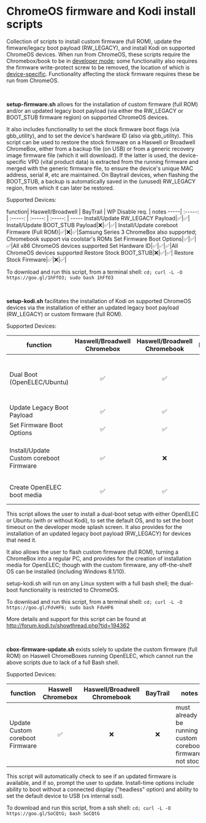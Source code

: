 # ChromeOS firmware and Kodi install scripts
Collection of scripts to install custom firmware (full ROM), update the fimware/legacy boot payload (RW_LEGACY), and install Kodi on supported ChromeOS devices. When run from ChromeOS, these scripts require the Chromebox/book to be in [developer mode](https://www.chromium.org/chromium-os/poking-around-your-chrome-os-device#TOC-Putting-your-Chrome-OS-Device-into-Developer-Mode); some functionality also requires the firmware write-protect screw to be removed, the location of which is [device-specific](https://www.chromium.org/chromium-os/developer-information-for-chrome-os-devices).  Functionality affecting the stock firmware requires these be run from ChromeOS.

&nbsp;

**setup-firmware.sh** allows for the installation of custom firmware (full ROM) and/or an updated legacy boot payload (via either the RW_LEGACY or BOOT_STUB firmware region) on supported ChromeOS devices.

It also includes functionality to set the stock firmware boot flags (via gbb_utility), and to set the device's hardware ID (also via gbb_utility). This script can be used to restore the stock firmware on a Haswell or Broadwell ChromeBox, either from a backup file (on USB) or from a generic recovery image firmware file (which it will download).  If the latter is used, the device-specific VPD (vital product data) is extracted from the running firmware and merged with the generic firmware file, to ensure the device's unique MAC address, serial #, etc are maintained. On Baytrail devices, when flashing the BOOT_STUB, a backup is automatically saved in the (unused) RW_LEGACY region, from which it can later be restored.


Supported Devices:

function| Haswell/Broadwell | BayTrail | WP Disable req. |  notes
-----| :-----: | :-----: | :-----: | :-----: | -----
Install/Update RW_LEGACY Payload|:white_check_mark:|:white_check_mark:|
Install/Update BOOT_STUB Payload|:x:|:white_check_mark:|:white_check_mark:|
Install/Update coreboot Firmware (Full ROM)|:white_check_mark:|:x:|:white_check_mark:|Samsung Series 3 ChromeBox also supported; Chromebook support via coolstar's ROMs
Set Firmware Boot Options|:white_check_mark:|:white_check_mark:|:white_check_mark:|All x86 ChromeOS devices supported
Set Hardware ID|:white_check_mark:|:white_check_mark:|:white_check_mark:|All ChromeOS devices supported
Restore Stock BOOT_STUB|:x:|:white_check_mark:|:white_check_mark:|
Restore Stock Firmware|:white_check_mark:|:x:|:white_check_mark:|

To download and run this script, from a terminal shell: `cd; curl -L -O https://goo.gl/1hFfO3; sudo bash 1hFfO3`

&nbsp;

**setup-kodi.sh** facilitates the installation of Kodi on supported ChromeOS devices via the installation of either an updated legacy boot payload (RW_LEGACY) or custom firmware (full ROM).

Supported Devices:

function| Haswell/Broadwell Chromebox | Haswell/Broadwell Chromebook | BayTrail | WP Disable | notes
----- | :-----: | :-----: | :-----: | :-----: |-----
Dual Boot (OpenELEC/Ubuntu)|:white_check_mark:|:white_check_mark:|:white_check_mark:| |automatically updates legacy boot payload (RW_LEGACY) as needed
Update Legacy Boot Payload|:white_check_mark:|:white_check_mark:|:white_check_mark:|
Set Firmware Boot Options|:white_check_mark:|:white_check_mark:|:white_check_mark:|:white_check_mark:|
Install/Update Custom coreboot Firmware|:white_check_mark:|:x:|:x:|:white_check_mark:|Samsung Series 3 ChromeBox also supported
Create OpenELEC boot media|:white_check_mark:|:white_check_mark:| | |added solely for convenience

This script allows the user to install a dual-boot setup with either OpenELEC or Ubuntu
(with or without Kodi), to set the default OS, and to set the boot timeout on the 
developer mode splash screen.  It also provides for the installation of an updated
legacy boot payload (RW_LEGACY) for devices that need it.

It also allows the user to flash custom firmware (full ROM), turning a ChromeBox into a regular PC, and provides for the creation of installation media for OpenELEC; though with the custom firmware, any off-the-shelf OS can be installed (including Windows 8.1/10).

setup-kodi.sh will run on any Linux system with a full bash shell; the dual-boot functionality is restricted to ChromeOS.  

To download and run this script, from a terminal shell: `cd; curl -L -O https://goo.gl/FdvHF6; sudo bash FdvHF6`

More details and support for this script can be found at http://forum.kodi.tv/showthread.php?tid=194362

&nbsp;

**cbox-firmware-update.sh** exists solely to update the custom firmware (full ROM) on Haswell ChromeBoxes running
OpenELEC, which cannot run the above scripts due to lack of a full Bash shell.

Supported Devices:

function| Haswell Chromebox | Haswell/Broadwell Chromebook | BayTrail | notes
----- | :-----: | :-----: | :-----: | -----
Update Custom coreboot Firmware|:white_check_mark:|:x:|:x:|must already be running custom coreboot firmware, not stock

This script will automatically check to see if an updated firmware is available, and if so, prompt the user to update.  Install-time options include ability to boot without a connected display ("headless" option) and ability to set the default device to USB (vs internal ssd). 

To download and run this script, from a ssh shell: `cd; curl -L -O https://goo.gl/SoCQtG; bash SoCQtG`
